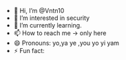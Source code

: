- 👋 Hi, I’m @Vntn10
- 👀 I’m interested in security
- 🌱 I’m currently learning.
- 📫 How to reach me -> only here
- 😄 Pronouns: yo,ya ye ,you yo yi yam
- ⚡ Fun fact: 

<!---
Vntn10/Vntn10 is a ✨ special ✨ repository because its `README.md` (this file) appears on your GitHub profile.
You can click the Preview link to take a look at your changes.
--->

